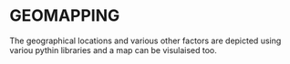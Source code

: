 # GEOMAPPING

The geographical locations and various other factors are depicted using variou pythin libraries and a map can be visulaised too.

